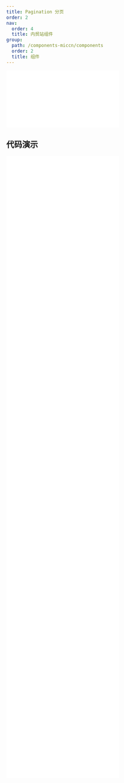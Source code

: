 ```yaml
---
title: Pagination 分页
order: 2
nav:
  order: 4
  title: 内贸站组件
group:
  path: /components-miccn/components
  order: 2
  title: 组件
---
```


<div>
<embed src="@docs-common/pagination/index.md"></embed>
</div>
        
## 代码演示

<Row gutter=8>

  <Col span=24>
    
  <div class="code-box"><embed src="@abiz-rc-miccn/pagination/demo/all-pagination-miccn.md"></embed></div>
          
  <div class="code-box"><embed src="@abiz-rc-miccn/pagination/demo/basic-pagination-miccn.md"></embed></div>
          
  <div class="code-box"><embed src="@abiz-rc-miccn/pagination/demo/changer-pagination-miccn.md"></embed></div>
          
  <div class="code-box"><embed src="@abiz-rc-miccn/pagination/demo/controlled-pagination-miccn.md"></embed></div>
          
  <div class="code-box"><embed src="@abiz-rc-miccn/pagination/demo/itemRender-pagination-miccn.md"></embed></div>
          
  <div class="code-box"><embed src="@abiz-rc-miccn/pagination/demo/jump-pagination-miccn.md"></embed></div>
          
  <div class="code-box"><embed src="@abiz-rc-miccn/pagination/demo/mini-pagination-miccn.md"></embed></div>
          
  <div class="code-box"><embed src="@abiz-rc-miccn/pagination/demo/more-pagination-miccn.md"></embed></div>
          
  <div class="code-box"><embed src="@abiz-rc-miccn/pagination/demo/simple-pagination-miccn.md"></embed></div>
          
  <div class="code-box"><embed src="@abiz-rc-miccn/pagination/demo/total-pagination-miccn.md"></embed></div>
          
  </Col>
          
</Row>
        
<div><embed src="@docs-common/pagination/index-api.md"></embed><div>
        